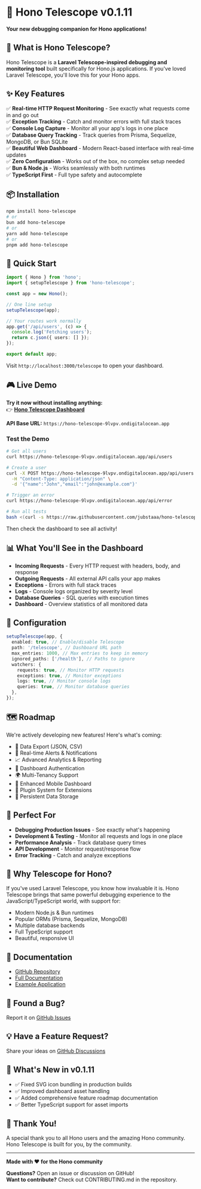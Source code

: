 # 🔭 Hono Telescope v0.1.11

**Your new debugging companion for Hono applications!**

## 🎯 What is Hono Telescope?

Hono Telescope is a **Laravel Telescope-inspired debugging and monitoring tool** built specifically for Hono.js applications. If you've loved Laravel Telescope, you'll love this for your Hono apps.

## ✨ Key Features

✅ **Real-time HTTP Request Monitoring** - See exactly what requests come in and go out  
✅ **Exception Tracking** - Catch and monitor errors with full stack traces  
✅ **Console Log Capture** - Monitor all your app's logs in one place  
✅ **Database Query Tracking** - Track queries from Prisma, Sequelize, MongoDB, or Bun SQLite  
✅ **Beautiful Web Dashboard** - Modern React-based interface with real-time updates  
✅ **Zero Configuration** - Works out of the box, no complex setup needed  
✅ **Bun & Node.js** - Works seamlessly with both runtimes  
✅ **TypeScript First** - Full type safety and autocomplete

## 📦 Installation

```bash
npm install hono-telescope
# or
bun add hono-telescope
# or
yarn add hono-telescope
# or
pnpm add hono-telescope
```

## 🚀 Quick Start

```typescript
import { Hono } from 'hono';
import { setupTelescope } from 'hono-telescope';

const app = new Hono();

// One line setup
setupTelescope(app);

// Your routes work normally
app.get('/api/users', (c) => {
  console.log('Fetching users');
  return c.json({ users: [] });
});

export default app;
```

Visit `http://localhost:3000/telescope` to open your dashboard.

## 🎮 Live Demo

**Try it now without installing anything:**  
👉 **[Hono Telescope Dashboard](https://hono-telescope-9lvpv.ondigitalocean.app/telescope)**

**API Base URL:** `https://hono-telescope-9lvpv.ondigitalocean.app`

### Test the Demo

```bash
# Get all users
curl https://hono-telescope-9lvpv.ondigitalocean.app/api/users

# Create a user
curl -X POST https://hono-telescope-9lvpv.ondigitalocean.app/api/users \
  -H "Content-Type: application/json" \
  -d '{"name":"John","email":"john@example.com"}'

# Trigger an error
curl https://hono-telescope-9lvpv.ondigitalocean.app/api/error

# Run all tests
bash <(curl -s https://raw.githubusercontent.com/jubstaaa/hono-telescope/main/src/example/test-all-endpoints.sh)
```

Then check the dashboard to see all activity!

## 📊 What You'll See in the Dashboard

- **Incoming Requests** - Every HTTP request with headers, body, and response
- **Outgoing Requests** - All external API calls your app makes
- **Exceptions** - Errors with full stack traces
- **Logs** - Console logs organized by severity level
- **Database Queries** - SQL queries with execution times
- **Dashboard** - Overview statistics of all monitored data

## 🔧 Configuration

```typescript
setupTelescope(app, {
  enabled: true, // Enable/disable Telescope
  path: '/telescope', // Dashboard URL path
  max_entries: 1000, // Max entries to keep in memory
  ignored_paths: ['/health'], // Paths to ignore
  watchers: {
    requests: true, // Monitor HTTP requests
    exceptions: true, // Monitor exceptions
    logs: true, // Monitor console logs
    queries: true, // Monitor database queries
  },
});
```

## 🗺️ Roadmap

We're actively developing new features! Here's what's coming:

- 💾 Data Export (JSON, CSV)
- 🔔 Real-time Alerts & Notifications
- 📈 Advanced Analytics & Reporting
- 🔐 Dashboard Authentication
- 🌍 Multi-Tenancy Support
- 📱 Enhanced Mobile Dashboard
- 🧩 Plugin System for Extensions
- 🔄 Persistent Data Storage

## 🤝 Perfect For

- **Debugging Production Issues** - See exactly what's happening
- **Development & Testing** - Monitor all requests and logs in one place
- **Performance Analysis** - Track database query times
- **API Development** - Monitor request/response flow
- **Error Tracking** - Catch and analyze exceptions

## 💬 Why Telescope for Hono?

If you've used Laravel Telescope, you know how invaluable it is. Hono Telescope brings that same powerful debugging experience to the JavaScript/TypeScript world, with support for:

- Modern Node.js & Bun runtimes
- Popular ORMs (Prisma, Sequelize, MongoDB)
- Multiple database backends
- Full TypeScript support
- Beautiful, responsive UI

## 📖 Documentation

- [GitHub Repository](https://github.com/jubstaaa/hono-telescope)
- [Full Documentation](https://github.com/jubstaaa/hono-telescope#readme)
- [Example Application](https://github.com/jubstaaa/hono-telescope/tree/main/src/example)

## 🐛 Found a Bug?

Report it on [GitHub Issues](https://github.com/jubstaaa/hono-telescope/issues)

## 💡 Have a Feature Request?

Share your ideas on [GitHub Discussions](https://github.com/jubstaaa/hono-telescope/discussions)

## 📝 What's New in v0.1.11

- ✅ Fixed SVG icon bundling in production builds
- ✅ Improved dashboard asset handling
- ✅ Added comprehensive feature roadmap documentation
- ✅ Better TypeScript support for asset imports

## 🙏 Thank You!

A special thank you to all Hono users and the amazing Hono community. Hono Telescope is built for you, by the community.

---

**Made with ❤️ for the Hono community**

**Questions?** Open an issue or discussion on GitHub!  
**Want to contribute?** Check out CONTRIBUTING.md in the repository.
